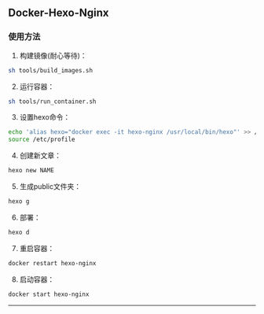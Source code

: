 ## Docker-Hexo-Nginx

### 使用方法

1. 构建镜像(耐心等待)：

```bash
sh tools/build_images.sh
```

2. 运行容器：

```bash
sh tools/run_container.sh
```

3. 设置hexo命令：

```bash
echo 'alias hexo="docker exec -it hexo-nginx /usr/local/bin/hexo"' >> /etc/profile
source /etc/profile
```

4. 创建新文章：

```bash
hexo new NAME
```

5. 生成public文件夹：

```bash
hexo g
```

6. 部署：

```bash
hexo d
```

7. 重启容器：

```bash
docker restart hexo-nginx
```

8. 启动容器：

```bash
docker start hexo-nginx
```


***

